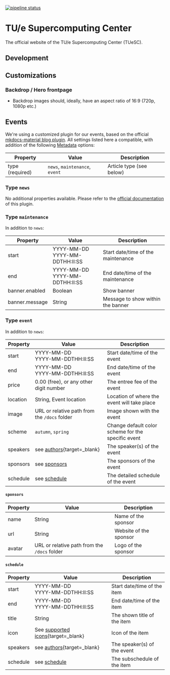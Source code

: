 [![pipeline status](https://gitlab.tue.nl/hpclab/website/badges/main/pipeline.svg)](https://gitlab.tue.nl/hpclab/website/-/commits/main)

# TU/e Supercomputing Center

The official website of the TU/e Supercomputing Center (TUeSC).

## Development



## Customizations

### Backdrop / Hero frontpage

- Backdrop images should, ideally, have an aspect ratio of 16:9 (720p, 1080p etc.)

## Events

We're using a customized plugin for our events, based on the
official [mkdocs-material blog plugin](https://squidfunk.github.io/mkdocs-material/plugins/blog/). All settings listed
here a compatible, with addition of the
following [Metadata](https://squidfunk.github.io/mkdocs-material/plugins/blog/#metadata) options:

| Property        | Value                          | Description              |
|-----------------|--------------------------------|--------------------------|
| type (required) | `news`, `maintenance`, `event` | Article type (see below) | 

### Type `news`

No additional properties available. Please refer to
the [official documentation](https://squidfunk.github.io/mkdocs-material/plugins/blog/) of this plugin.

### Type `maintenance`

In addition to `news`:

| Property       | Value                              | Description                        |
|----------------|------------------------------------|------------------------------------|
| start          | YYYY-MM-DD<br/>YYYY-MM-DDTHH:II:SS | Start date/time of the maintenance | 
| end            | YYYY-MM-DD<br/>YYYY-MM-DDTHH:II:SS | End date/time of the maintenance   | 
| banner.enabled | Boolean                            | Show banner                        |
| banner.message | String                             | Message to show within the banner  | 

### Type `event`

In addition to `news`:

| Property | Value                                                                                                | Description                                        |
|----------|------------------------------------------------------------------------------------------------------|----------------------------------------------------|
| start    | YYYY-MM-DD<br/>YYYY-MM-DDTHH:II:SS                                                                   | Start date/time of the event                       | 
| end      | YYYY-MM-DD<br/>YYYY-MM-DDTHH:II:SS                                                                   | End date/time of the event                         | 
| price    | 0.00 (free), or any other digit number                                                               | The entree fee of the event                        |
| location | String, Event location                                                                               | Location of where the event will take place        |
| image    | URL or relative path from the `/docs` folder                                                         | Image shown with the event                         |
| scheme   | `autumn`, `spring`                                                                                   | Change default color scheme for the specific event |
| speakers | see [authors](https://squidfunk.github.io/mkdocs-material/plugins/blog/#meta.authors){target=_blank} | The speaker(s) of the event                        |
| sponsors | see [sponsors](#sponsors)                                                                            | The sponsors of the event                          |
| schedule | see [schedule](#schedule)                                                                            | The detailed schedule of the event                 |

#### `sponsors`

| Property | Value                                        | Description            |
|----------|----------------------------------------------|------------------------|
| name     | String                                       | Name of the sponsor    |
| url      | String                                       | Website of the sponsor |
| avatar   | URL or relative path from the `/docs` folder | Logo of the sponsor    |

#### `schedule`

| Property | Value                                                                                                     | Description                 |
|----------|-----------------------------------------------------------------------------------------------------------|-----------------------------|
| start    | YYYY-MM-DD<br/>YYYY-MM-DDTHH:II:SS                                                                        | Start date/time of the item | 
| end      | YYYY-MM-DD<br/>YYYY-MM-DDTHH:II:SS                                                                        | End date/time of the item   |
| title    | String                                                                                                    | The shown title of the item |
| icon     | See [supported icons](https://squidfunk.github.io/mkdocs-material/reference/icons-emojis/){target=_blank} | Icon of the item            |
| speakers | see [authors](https://squidfunk.github.io/mkdocs-material/plugins/blog/#meta.authors){target=_blank}      | The speaker(s) of the event |
| schedule | see [schedule](#schedule)                                                                                 | The subschedule of the item |
